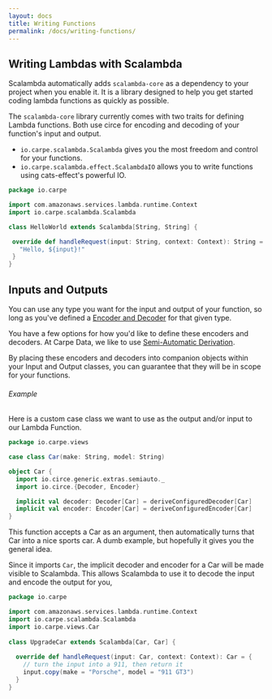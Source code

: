 ```yaml
---
layout: docs
title: Writing Functions
permalink: /docs/writing-functions/
---
```


## Writing Lambdas with Scalambda

Scalambda automatically adds `scalambda-core` as a dependency to your project when you enable it. It is a library designed to help you get started coding lambda functions as quickly as possible.  

The `scalambda-core` library currently comes with two traits for defining Lambda functions. Both use circe for encoding and decoding of your function's input and output.

- `io.carpe.scalambda.Scalambda` gives you the most freedom and control for your functions.
- `io.carpe.scalambda.effect.ScalambdaIO` allows you to write functions using cats-effect's powerful IO. 


 ```scala
package io.carpe

import com.amazonaws.services.lambda.runtime.Context
import io.carpe.scalambda.Scalambda
 
class HelloWorld extends Scalambda[String, String] {
 
  override def handleRequest(input: String, context: Context): String = {
    "Hello, ${input}!"
  }
}
 ```
 
## Inputs and Outputs

You can use any type you want for the input and output of your function, so long as you've defined a [Encoder and Decoder](https://circe.github.io/circe/codecs/custom-codecs.html) for that given type.

You have a few options for how you'd like to define these encoders and decoders. At Carpe Data, we like to use [Semi-Automatic Derivation](https://meta.plasm.us/posts/2016/01/14/configuring-generic-derivation/). 

By placing these encoders and decoders into companion objects within your Input and Output classes, you can guarantee that they will be in scope for your functions.

###### Example

Here is a custom case class we want to use as the output and/or input to our Lambda Function.

```scala
package io.carpe.views

case class Car(make: String, model: String)

object Car {
  import io.circe.generic.extras.semiauto._
  import io.circe.{Decoder, Encoder}

  implicit val decoder: Decoder[Car] = deriveConfiguredDecoder[Car]
  implicit val encoder: Encoder[Car] = deriveConfiguredEncoder[Car]
}
```

This function accepts a Car as an argument, then automatically turns that Car into a nice sports car. A dumb example, but hopefully it gives you the general idea.

Since it imports `Car`, the implicit decoder and encoder for a Car will be made visible to Scalambda. This allows Scalambda to use it to decode the input and encode the output for you, 

```scala
package io.carpe

import com.amazonaws.services.lambda.runtime.Context
import io.carpe.scalambda.Scalambda
import io.carpe.views.Car
 
class UpgradeCar extends Scalambda[Car, Car] {
 
  override def handleRequest(input: Car, context: Context): Car = {
    // turn the input into a 911, then return it
    input.copy(make = "Porsche", model = "911 GT3")
  }
}
```